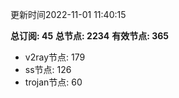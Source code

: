 更新时间2022-11-01 11:40:15

**总订阅: 45**
**总节点: 2234**
**有效节点: 365**
- v2ray节点: 179
- ss节点: 126
- trojan节点: 60
